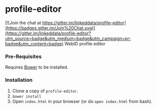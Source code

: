 # profile-editor

[![Join the chat at https://gitter.im/linkeddata/profile-editor](https://badges.gitter.im/Join%20Chat.svg)](https://gitter.im/linkeddata/profile-editor?utm_source=badge&utm_medium=badge&utm_campaign=pr-badge&utm_content=badge)
WebID profile editor

### Pre-Requisites

Requires [Bower](http://bower.io/) to be installed.

### Installation

1. Clone a copy of `profile-editor`.
2. `bower install`
3. Open `index.html` in your browser (or do `open index.html` from bash).
